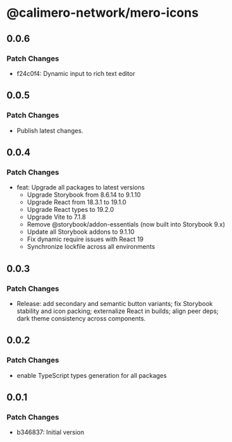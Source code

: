 # @calimero-network/mero-icons

## 0.0.6

### Patch Changes

- f24c0f4: Dynamic input to rich text editor

## 0.0.5

### Patch Changes

- Publish latest changes.

## 0.0.4

### Patch Changes

- feat: Upgrade all packages to latest versions
  - Upgrade Storybook from 8.6.14 to 9.1.10
  - Upgrade React from 18.3.1 to 19.1.0
  - Upgrade React types to 19.2.0
  - Upgrade Vite to 7.1.8
  - Remove @storybook/addon-essentials (now built into Storybook 9.x)
  - Update all Storybook addons to 9.1.10
  - Fix dynamic require issues with React 19
  - Synchronize lockfile across all environments

## 0.0.3

### Patch Changes

- Release: add secondary and semantic button variants; fix Storybook stability and icon packing; externalize React in builds; align peer deps; dark theme consistency across components.

## 0.0.2

### Patch Changes

- enable TypeScript types generation for all packages

## 0.0.1

### Patch Changes

- b346837: Initial version

